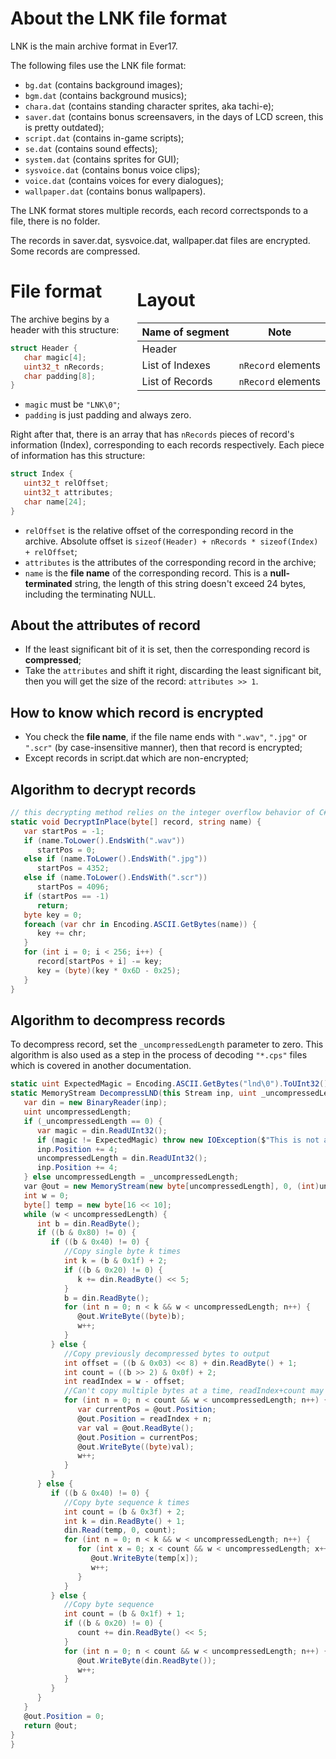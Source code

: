 # About the LNK file format
LNK is the main archive format in Ever17.

The following files use the LNK file format:

- `bg.dat` (contains background images);
- `bgm.dat` (contains background musics);
- `chara.dat` (contains standing character sprites, aka tachi-e);
- `saver.dat` (contains bonus screensavers, in the days of LCD screen, this is pretty outdated);
- `script.dat` (contains in-game scripts);
- `se.dat` (contains sound effects);
- `system.dat` (contains sprites for GUI);
- `sysvoice.dat` (contains bonus voice clips);
- `voice.dat` (contains voices for every dialogues);
- `wallpaper.dat` (contains bonus wallpapers).


The LNK format stores multiple records, each record correctsponds to a file, there is no folder.

The records in saver.dat, sysvoice.dat, wallpaper.dat files are encrypted. Some records are compressed.

<div style="float: right; margin-left: 20px">

# Layout
| Name of segment | Note               |
| -               | -                  |
| Header          |                    |
| List of Indexes | `nRecord` elements |
| List of Records | `nRecord` elements |

</div>

# File format

The archive begins by a header with this structure:
```c
struct Header {
   char magic[4];
   uint32_t nRecords;
   char padding[8];
}
```
- `magic` must be `"LNK\0"`;
- `padding` is just padding and always zero.

Right after that, there is an array that has `nRecords` pieces of record's information (Index), corresponding to each records respectively. Each piece of information has this structure:
```c
struct Index {
   uint32_t relOffset;
   uint32_t attributes;
   char name[24];
}
```
- `relOffset` is the relative offset of the corresponding record in the archive.  Absolute offset is `sizeof(Header) + nRecords * sizeof(Index) + relOffset`;
- `attributes` is the attributes of the corresponding record in the archive;
- `name` is the __file name__ of the corresponding record. This is a __null-terminated__ string, the length of this string doesn't exceed 24 bytes, including the terminating NULL.

## About the attributes of record
- If the least significant bit of it is set, then the corresponding record is __compressed__;
- Take the `attributes` and shift it right, discarding the least significant bit, then you will get the size of the record: `attributes >> 1`.

## How to know which record is encrypted
- You check the __file name__, if the file name ends with `".wav"`, `".jpg"` or `".scr"` (by case-insensitive manner), then that record is encrypted;
- Except records in script.dat which are non-encrypted;

## Algorithm to decrypt records
```csharp
// this decrypting method relies on the integer overflow behavior of C#
static void DecryptInPlace(byte[] record, string name) {
   var startPos = -1;
   if (name.ToLower().EndsWith(".wav"))
      startPos = 0;
   else if (name.ToLower().EndsWith(".jpg"))
      startPos = 4352;
   else if (name.ToLower().EndsWith(".scr"))
      startPos = 4096;
   if (startPos == -1)
      return;
   byte key = 0;
   foreach (var chr in Encoding.ASCII.GetBytes(name)) {
      key += chr;
   }
   for (int i = 0; i < 256; i++) {
      record[startPos + i] -= key;
      key = (byte)(key * 0x6D - 0x25);
   }
}
```

## Algorithm to decompress records
To decompress record, set the `_uncompressedLength` parameter to zero. This algorithm is also used as a step in the process of decoding `"*.cps"` files which is covered in another documentation. 
```csharp
static uint ExpectedMagic = Encoding.ASCII.GetBytes("lnd\0").ToUInt32();
static MemoryStream DecompressLND(this Stream inp, uint _uncompressedLength = 0) {
   var din = new BinaryReader(inp);
   uint uncompressedLength;
   if (_uncompressedLength == 0) {
      var magic = din.ReadUInt32();
      if (magic != ExpectedMagic) throw new IOException($"This is not a LND Stream! (Magic code: {magic:x8})");
      inp.Position += 4;
      uncompressedLength = din.ReadUInt32();
      inp.Position += 4;
   } else uncompressedLength = _uncompressedLength;
   var @out = new MemoryStream(new byte[uncompressedLength], 0, (int)uncompressedLength, true, true);
   int w = 0;
   byte[] temp = new byte[16 << 10];
   while (w < uncompressedLength) {
      int b = din.ReadByte();
      if ((b & 0x80) != 0) {
         if ((b & 0x40) != 0) {
            //Copy single byte k times
            int k = (b & 0x1f) + 2;
            if ((b & 0x20) != 0) {
               k += din.ReadByte() << 5;
            }
            b = din.ReadByte();
            for (int n = 0; n < k && w < uncompressedLength; n++) {
               @out.WriteByte((byte)b);
               w++;
            }
         } else {
            //Copy previously decompressed bytes to output
            int offset = ((b & 0x03) << 8) + din.ReadByte() + 1;
            int count = ((b >> 2) & 0x0f) + 2;
            int readIndex = w - offset;
            //Can't copy multiple bytes at a time, readIndex+count may be greater than the initial write pos
            for (int n = 0; n < count && w < uncompressedLength; n++) {
               var currentPos = @out.Position;
               @out.Position = readIndex + n;
               var val = @out.ReadByte();
               @out.Position = currentPos;
               @out.WriteByte((byte)val);
               w++;
            }
         }
      } else {
         if ((b & 0x40) != 0) {
            //Copy byte sequence k times
            int count = (b & 0x3f) + 2;
            int k = din.ReadByte() + 1;
            din.Read(temp, 0, count);
            for (int n = 0; n < k && w < uncompressedLength; n++) {
               for (int x = 0; x < count && w < uncompressedLength; x++) {
                  @out.WriteByte(temp[x]);
                  w++;
               }
            }
         } else {
            //Copy byte sequence
            int count = (b & 0x1f) + 1;
            if ((b & 0x20) != 0) {
               count += din.ReadByte() << 5;
            }
            for (int n = 0; n < count && w < uncompressedLength; n++) {
               @out.WriteByte(din.ReadByte());
               w++;
            }
         }
      }
   }
   @out.Position = 0;
   return @out;
}
}
```